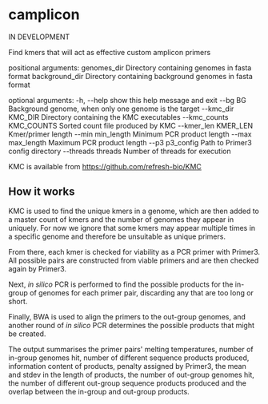 # camplicon

IN DEVELOPMENT

Find kmers that will act as effective custom amplicon primers

positional arguments:
  genomes_dir           Directory containing genomes in fasta format
  background_dir        Directory containing background genomes in fasta
                        format

optional arguments:
  -h, --help            show this help message and exit
  --bg BG               Background genome, when only one genome is the target
  --kmc_dir KMC_DIR     Directory containing the KMC executables
  --kmc_counts KMC_COUNTS
                        Sorted count file produced by KMC
  --kmer_len KMER_LEN   Kmer/primer length
  --min min_length      Minimum PCR product length
  --max max_length      Maximum PCR product length
  --p3 p3_config        Path to Primer3 config directory
  --threads threads     Number of threads for execution

KMC is available from https://github.com/refresh-bio/KMC

## How it works
KMC is used to find the unique kmers in a genome, which are then added to a master count of kmers and the number of genomes they appear in uniquely. For now we ignore that some kmers may appear multiple times in a specific genome and therefore be unsuitable as unique primers.

From there, each kmer is checked for viability as a PCR primer with Primer3. All possible pairs are constructed from viable primers and are then checked again by Primer3.

Next, *in silico* PCR is performed to find the possible products for the in-group of genomes for each primer pair, discarding any that are too long or short.

Finally, BWA is used to align the primers to the out-group genomes, and another round of *in silico* PCR determines the possible products that might be created.

The output summarises the primer pairs' melting temperatures, number of in-group genomes hit, number of different sequence products produced, information content of products, penalty assigned by Primer3, the mean and stdev in the length of products, the number of out-group genomes hit, the number of different out-group sequence products produced and the overlap between the in-group and out-group products.

